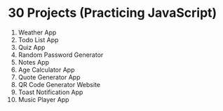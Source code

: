 # 30 Projects (Practicing JavaScript)

1. Weather App
2. Todo List App
3. Quiz App
4. Random Password Generator
5. Notes App
6. Age Calculator App
7. Quote Generator App
8. QR Code Generator Website
9. Toast Notification App
10. Music Player App